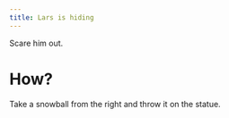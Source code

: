 ```yaml
---
title: Lars is hiding
---
```


Scare him out.

# How?
Take a snowball from the right and throw it on the statue.
